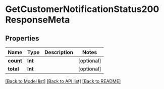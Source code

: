 # GetCustomerNotificationStatus200ResponseMeta

## Properties
Name | Type | Description | Notes
------------ | ------------- | ------------- | -------------
**count** | **Int** |  | [optional] 
**total** | **Int** |  | [optional] 

[[Back to Model list]](../README.md#documentation-for-models) [[Back to API list]](../README.md#documentation-for-api-endpoints) [[Back to README]](../README.md)


